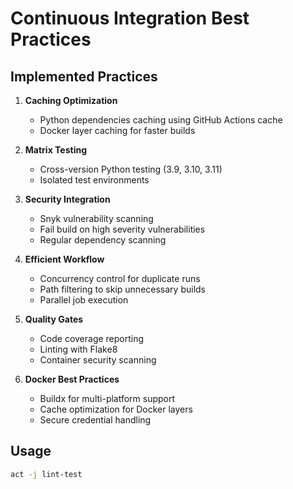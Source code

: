 # Continuous Integration Best Practices

## Implemented Practices
1. **Caching Optimization**
   - Python dependencies caching using GitHub Actions cache
   - Docker layer caching for faster builds

2. **Matrix Testing**
   - Cross-version Python testing (3.9, 3.10, 3.11)
   - Isolated test environments

3. **Security Integration**
   - Snyk vulnerability scanning
   - Fail build on high severity vulnerabilities
   - Regular dependency scanning

4. **Efficient Workflow**
   - Concurrency control for duplicate runs
   - Path filtering to skip unnecessary builds
   - Parallel job execution

5. **Quality Gates**
   - Code coverage reporting
   - Linting with Flake8
   - Container security scanning

6. **Docker Best Practices**
   - Buildx for multi-platform support
   - Cache optimization for Docker layers
   - Secure credential handling

## Usage
```bash
act -j lint-test